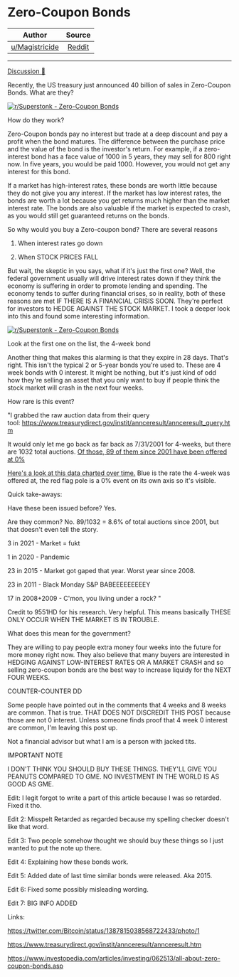 Zero-Coupon Bonds
=================

| Author       | Source       | 
| :-------------: |:-------------:|
|  [u/Magistricide](https://www.reddit.com/user/Magistricide/) | [Reddit](https://www.reddit.com/r/Superstonk/comments/n19kgr/zerocoupon_bonds/) | 

---

[Discussion 🦍](https://www.reddit.com/r/Superstonk/search?q=flair_name%3A%22Discussion%20%F0%9F%A6%8D%22&restrict_sr=1)

Recently, the US treasury just announced 40 billion of sales in Zero-Coupon Bonds. What are they?

[![r/Superstonk - Zero-Coupon Bonds](https://preview.redd.it/gafo22axd5w61.jpg?width=590&format=pjpg&auto=webp&s=2f6be1d55132e6c2dabaa130b03b56e75f60a1c4)](https://preview.redd.it/gafo22axd5w61.jpg?width=590&format=pjpg&auto=webp&s=2f6be1d55132e6c2dabaa130b03b56e75f60a1c4)

How do they work?

Zero-Coupon bonds pay no interest but trade at a deep discount and pay a profit when the bond matures. The difference between the purchase price and the value of the bond is the investor's return. For example, if a zero-interest bond has a face value of 1000 in 5 years, they may sell for 800 right now. In five years, you would be paid 1000. However, you would not get any interest for this bond.

If a market has high-interest rates, these bonds are worth little because they do not give you any interest. If the market has low interest rates, the bonds are worth a lot because you get returns much higher than the market interest rate. The bonds are also valuable if the market is expected to crash, as you would still get guaranteed returns on the bonds.

So why would you buy a Zero-coupon bond? There are several reasons

1.  When interest rates go down

2.  When STOCK PRICES FALL

But wait, the skeptic in you says, what if it's just the first one? Well, the federal government usually will drive interest rates down if they think the economy is suffering in order to promote lending and spending. The economy tends to suffer during financial crises, so in reality, both of these reasons are met IF THERE IS A FINANCIAL CRISIS SOON. They're perfect for investors to HEDGE AGAINST THE STOCK MARKET. I took a deeper look into this and found some interesting information.

[![r/Superstonk - Zero-Coupon Bonds](https://preview.redd.it/9zdq6nm4e5w61.jpg?width=770&format=pjpg&auto=webp&s=3cc63b8aed57f43f8b7891446fb79a6debdc742d)](https://preview.redd.it/9zdq6nm4e5w61.jpg?width=770&format=pjpg&auto=webp&s=3cc63b8aed57f43f8b7891446fb79a6debdc742d)

Look at the first one on the list, the 4-week bond

Another thing that makes this alarming is that they expire in 28 days. That's right. This isn't the typical 2 or 5-year bonds you're used to. These are 4 week bonds with 0 interest. It might be nothing, but it's just kind of odd how they're selling an asset that you only want to buy if people think the stock market will crash in the next four weeks.

How rare is this event?

"I grabbed the raw auction data from their query tool: <https://www.treasurydirect.gov/instit/annceresult/annceresult_query.htm>

It would only let me go back as far back as 7/31/2001 for 4-weeks, but there are 1032 total auctions. [Of those, 89 of them since 2001 have been offered at 0%](https://ibb.co/W6C6rnQ)

[Here's a look at this data charted over time.](https://ibb.co/CM3fz7C) Blue is the rate the 4-week was offered at, the red flag pole is a 0% event on its own axis so it's visible.

Quick take-aways:

Have these been issued before? Yes.

Are they common? No. 89/1032 = 8.6% of total auctions since 2001, but that doesn't even tell the story.

3 in 2021 - Market = fukt

1 in 2020 - Pandemic

23 in 2015 - Market got gaped that year. Worst year since 2008.

23 in 2011 - Black Monday S&P BABEEEEEEEEEY

17 in 2008+2009 - C'mon, you living under a rock? "

Credit to 9551HD for his research. Very helpful. This means basically THESE ONLY OCCUR WHEN THE MARKET IS IN TROUBLE.

What does this mean for the government?

They are willing to pay people extra money four weeks into the future for more money right now. They also believe that many buyers are interested in HEDGING AGAINST LOW-INTEREST RATES OR A MARKET CRASH and so selling zero-coupon bonds are the best way to increase liquidy for the NEXT FOUR WEEKS.

COUNTER-COUNTER DD

Some people have pointed out in the comments that 4 weeks and 8 weeks are common. That is true. THAT DOES NOT DISCREDIT THIS POST because those are not 0 interest. Unless someone finds proof that 4 week 0 interest are common, I'm leaving this post up.

Not a financial advisor but what I am is a person with jacked tits.

IMPORTANT NOTE

I DON'T THINK YOU SHOULD BUY THESE THINGS. THEY'LL GIVE YOU PEANUTS COMPARED TO GME. NO INVESTMENT IN THE WORLD IS AS GOOD AS GME.

Edit: I legit forgot to write a part of this article because I was so retarded. Fixed it tho.

Edit 2: Misspelt Retarded as regarded because my spelling checker doesn't like that word.

Edit 3: Two people somehow thought we should buy these things so I just wanted to put the note up there.

Edit 4: Explaining how these bonds work.

Edit 5: Added date of last time similar bonds were released. Aka 2015.

Edit 6: Fixed some possibly misleading wording.

Edit 7: BIG INFO ADDED

Links:

<https://twitter.com/Bitcoin/status/1387815038568722433/photo/1>

<https://www.treasurydirect.gov/instit/annceresult/annceresult.htm>

<https://www.investopedia.com/articles/investing/062513/all-about-zero-coupon-bonds.asp>
